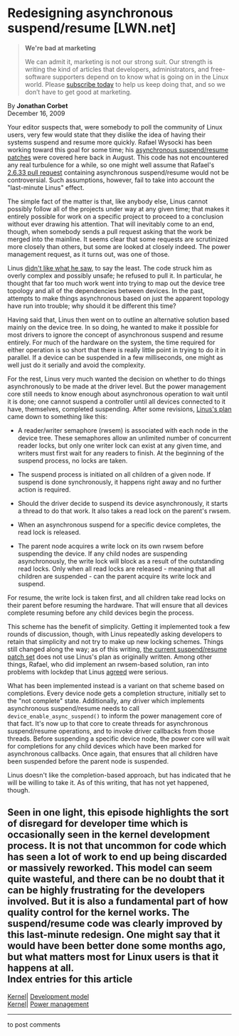 # Redesigning asynchronous suspend/resume [LWN.net]

> **We're bad at marketing**
> 
> We can admit it, marketing is not our strong suit. Our strength is writing the kind of articles that developers, administrators, and free-software supporters depend on to know what is going on in the Linux world. Please [subscribe today](/Promo/nsn-bad/subscribe) to help us keep doing that, and so we don’t have to get good at marketing. 

By **Jonathan Corbet**  
December 16, 2009 

Your editor suspects that, were somebody to poll the community of Linux users, very few would state that they dislike the idea of having their systems suspend and resume more quickly. Rafael Wysocki has been working toward this goal for some time; his [asynchronous suspend/resume patches](http://lwn.net/Articles/347573/) were covered here back in August. This code has not encountered any real turbulence for a while, so one might well assume that Rafael's [2.6.33 pull request](/Articles/366916/) containing asynchronous suspend/resume would not be controversial. Such assumptions, however, fail to take into account the "last-minute Linus" effect. 

The simple fact of the matter is that, like anybody else, Linus cannot possibly follow all of the projects under way at any given time; that makes it entirely possible for work on a specific project to proceed to a conclusion without ever drawing his attention. That will inevitably come to an end, though, when somebody sends a pull request asking that the work be merged into the mainline. It seems clear that some requests are scrutinized more closely than others, but some are looked at closely indeed. The power management request, as it turns out, was one of those. 

Linus [didn't like what he saw](/Articles/366920/), to say the least. The code struck him as overly complex and possibly unsafe; he refused to pull it. In particular, he thought that far too much work went into trying to map out the device tree topology and all of the dependencies between devices. In the past, attempts to make things asynchronous based on just the apparent topology have run into trouble; why should it be different this time? 

Having said that, Linus then went on to outline an alternative solution based mainly on the device tree. In so doing, he wanted to make it possible for most drivers to ignore the concept of asynchronous suspend and resume entirely. For much of the hardware on the system, the time required for either operation is so short that there is really little point in trying to do it in parallel. If a device can be suspended in a few milliseconds, one might as well just do it serially and avoid the complexity. 

For the rest, Linus very much wanted the decision on whether to do things asynchronously to be made at the driver level. But the power management core still needs to know enough about asynchronous operation to wait until it is done; one cannot suspend a controller until all devices connected to it have, themselves, completed suspending. After some revisions, [Linus's plan](/Articles/366921/) came down to something like this: 

  * A reader/writer semaphore (rwsem) is associated with each node in the device tree. These semaphores allow an unlimited number of concurrent reader locks, but only one writer lock can exist at any given time, and writers must first wait for any readers to finish. At the beginning of the suspend process, no locks are taken. 

  * The suspend process is initiated on all children of a given node. If suspend is done synchronously, it happens right away and no further action is required. 

  * Should the driver decide to suspend its device asynchronously, it starts a thread to do that work. It also takes a read lock on the parent's rwsem. 

  * When an asynchronous suspend for a specific device completes, the read lock is released. 

  * The parent node acquires a write lock on its own rwsem before suspending the device. If any child nodes are suspending asynchronously, the write lock will block as a result of the outstanding read locks. Only when all read locks are released - meaning that all children are suspended - can the parent acquire its write lock and suspend. 




For resume, the write lock is taken first, and all children take read locks on their parent before resuming the hardware. That will ensure that all devices complete resuming before any child devices begin the process. 

This scheme has the benefit of simplicity. Getting it implemented took a few rounds of discussion, though, with Linus repeatedly asking developers to retain that simplicity and not try to make up new locking schemes. Things still changed along the way; as of this writing, [the current suspend/resume patch set](http://lwn.net/Articles/366427/) does not use Linus's plan as originally written. Among other things, Rafael, who did implement an rwsem-based solution, ran into problems with lockdep that Linus [agreed](/Articles/366930/) were serious. 

What has been implemented instead is a variant on that scheme based on completions. Every device node gets a completion structure, initially set to the "not complete" state. Additionally, any driver which implements asynchronous suspend/resume needs to call `device_enable_async_suspend()` to inform the power management core of that fact. It's now up to that core to create threads for asynchronous suspend/resume operations, and to invoke driver callbacks from those threads. Before suspending a specific device node, the power core will wait for completions for any child devices which have been marked for asynchronous callbacks. Once again, that ensures that all children have been suspended before the parent node is suspended. 

Linus doesn't like the completion-based approach, but has indicated that he will be willing to take it. As of this writing, that has not yet happened, though. 

Seen in one light, this episode highlights the sort of disregard for developer time which is occasionally seen in the kernel development process. It is not that uncommon for code which has seen a lot of work to end up being discarded or massively reworked. This model can seem quite wasteful, and there can be no doubt that it can be highly frustrating for the developers involved. But it is also a fundamental part of how quality control for the kernel works. The suspend/resume code was clearly improved by this last-minute redesign. One might say that it would have been better done some months ago, but what matters most for Linux users is that it happens at all.  
Index entries for this article  
---  
[Kernel](/Kernel/Index)| [Development model](/Kernel/Index#Development_model)  
[Kernel](/Kernel/Index)| [Power management](/Kernel/Index#Power_management)  
  


* * *

to post comments 
